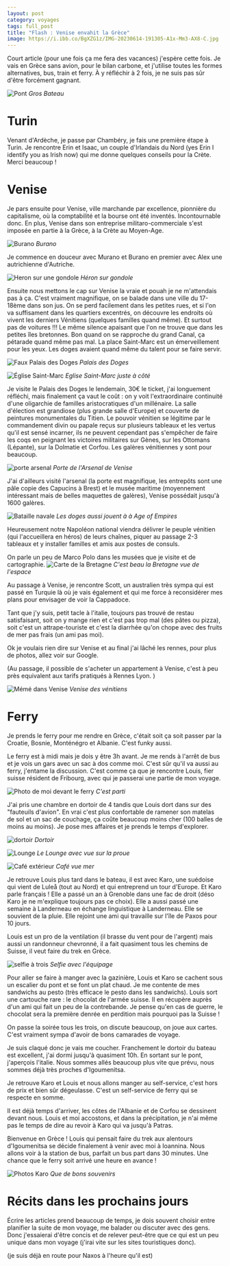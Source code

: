 ```yaml
---
layout: post 
category: voyages
tags: full_post
title: "Flash : Venise envahit la Grèce"
image: https://i.ibb.co/BgXZG1z/IMG-20230614-191305-A1x-Mm3-AX8-C.jpg
---
```


Court article (pour une fois ça me fera des vacances) j'espère cette fois. Je vais en Grèce sans avion, pour le bilan carbone, et j'utilise toutes les formes alternatives, bus, train et ferry. À y réfléchir à 2 fois, je ne suis pas sûr d'être forcément gagnant. 

![Pont](https://i.ibb.co/BgXZG1z/IMG-20230614-191305-A1x-Mm3-AX8-C.jpg)
_Gros Bateau_

<!--more-->

# Turin

Venant d'Ardèche, je passe par Chambéry, je fais une première étape à Turin. Je rencontre Erin et Isaac, un couple d'Irlandais du Nord (yes Erin I identify you as Irish now) qui me donne quelques conseils pour la Crète. Merci beaucoup ! 


# Venise 

Je pars ensuite pour Venise, ville marchande par excellence, pionnière du capitalisme, où  la comptabilité et la bourse ont été inventés. Incontournable donc. En plus, Venise dans son entreprise militaro-commerciale s'est imposée en partie à la Grèce, à la Crète au Moyen-Age. 

![Burano](https://i.ibb.co/X3Q9W8f/IMG-20230612-WA0006.jpg)
_Burano_

Je commence en douceur avec Murano et Burano en premier avec Alex une autrichienne d'Autriche. 

![Heron sur une gondole](https://i.ibb.co/MPkMCPG/IMG-20230613-182311-Jq-R07c3-I7e.jpg)
_Héron sur gondole_

Ensuite nous mettons le cap sur Venise la vraie et pouah je ne m'attendais pas à ça. C'est vraiment magnifique, on se balade dans une ville du 17-18ème dans son jus. On se perd facilement dans les petites rues, et si l'on va suffisament dans les quartiers excentrés, on découvre les endroits où vivent les derniers Vénitiens (quelques familles quand même).
Et surtout pas de voitures !!! Le même silence apaisant que l'on ne trouve que dans les petites îles bretonnes. Bon quand on se rapproche du grand Canal, ça pétarade quand même pas mal. 
La place Saint-Marc est un émerveillement pour les yeux. Les doges avaient quand même du talent pour se faire servir. 

![Faux Palais des Doges](https://i.ibb.co/dj5TxxP/IMG-20230613-115212-v-X7-Ew-E8-M6-L.jpg)
_Palais des Doges_

![Église Saint-Marc](https://i.ibb.co/MhKCMVt/IMG-20230613-160643-Zcfcq-LWM00.jpg)
_Eglise Saint-Marc juste à côté_

Je visite le Palais des Doges le lendemain, 30€ le ticket, j'ai longuement réfléchi, mais finalement ça vaut le coût : on y voit l'extraordinaire continuité d'une oligarchie de familles aristocratiques d'un millénaire. La salle d'élection est grandiose (plus grande salle d'Europe) et couverte de peintures monumentales du Titien. Le pouvoir vénitien se légitime par le commandement divin ou papale reçus sur plusieurs tableaux et les vertus qu'il est sensé incarner, ils ne peuvent cependant pas s'empêcher de faire les coqs en peignant les victoires militaires sur Gènes, sur les Ottomans (Lépante), sur la Dolmatie et Corfou. Les galères vénitiennes y sont pour beaucoup.

![porte arsenal](https://i.ibb.co/PW2MrSc/IMG-20230612-153955-E13-R2-FAS0a.jpg)
_Porte de l'Arsenal de Venise_

J'ai d'ailleurs visité l'arsenal (la porte est magnifique, les entrepôts sont une pâle copie des Capucins à Brest) et le musée maritime (moyennement intéressant mais de belles maquettes de galères), Venise possédait jusqu'à 1600 galères. 

![Bataille navale](https://i.ibb.co/84Mf632/IMG-20230613-151738-p486v14q46.jpg)
_Les doges aussi jouent à à Age of Empires_

Heureusement notre Napoléon national viendra délivrer le peuple vénitien (qui l'accueillera en héros) de leurs chaînes, piquer au passage 2-3 tableaux et y installer familles et amis aux postes de consuls. 

On parle un peu de Marco Polo dans les musées que je visite et de cartographie. 
![Carte de la Bretagne](https://i.ibb.co/SmmzzM9/IMG-20230613-164022-GMozzc7y40.jpg)
_C'est beau la Bretagne vue de l'espace_

Au passage à Venise, je rencontre Scott, un australien très sympa qui est passé en Turquie là où je vais également et qui me force à reconsidérer mes plans pour envisager de voir la Cappadoce. 

Tant que j'y suis, petit tacle à l'italie, toujours pas trouvé de restau satisfaisant, soit on y mange rien et c'est pas trop mal (des pâtes ou pizza), soit c'est un attrape-touriste et c'est la diarrhée qu'on chope avec des fruits de mer pas frais (un ami pas moi).

Ok je voulais rien dire sur Venise et au final j'ai lâché les rennes, pour plus de photos, allez voir sur Google. 

(Au passage, il possible de s'acheter un appartement à Venise, c'est à peu près equivalent aux tarifs pratiqués à Rennes Lyon. )

![Mémé dans Venise](https://i.ibb.co/4t5xYW7/IMG-20230613-113306-8-Do-Ujs9z1y.jpg)
_Venise des vénitiens_

# Ferry

Je prends le ferry pour me rendre en Grèce, c'était soit ça soit passer par la Croatie, Bosnie, Monténégro et Albanie. C'est funky aussi. 

Le ferry est à midi mais je dois y être 3h avant. Je me rends à l'arrêt de bus et je vois un gars avec un sac à dos comme moi. C'est sûr qu'il va aussi au ferry, j'entame la discussion. C'est comme ça que je rencontre Louis, fier suisse résident de Fribourg, avec qui je passerai une partie de mon voyage. 

![Photo de moi devant le ferry](https://i.ibb.co/YXXx1BQ/IMG-20230614-095418-lbuhav-Yx7-I.jpg)
_C'est parti_

J'ai pris une chambre en dortoir de 4 tandis que Louis dort dans sur des "fauteuils d'avion". En vrai c'est plus confortable de ramener son matelas de sol et un sac de couchage, ça coûte beaucoup moins cher (100 balles de moins au moins).
Je pose mes affaires et je prends le temps d'explorer. 

![dortoir](https://i.ibb.co/JW1vhkp/IMG-20230615-095855-Nhu7h-KF90p.jpg)
_Dortoir_

![Lounge](https://i.ibb.co/Pt3837L/IMG-20230615-085628-9-X64j-FAL3-H.jpg)
_Le Lounge avec vue sur la proue_

![Café extérieur](https://i.ibb.co/mChSMWk/IMG-20230615-125031-1ke-CTzcq1-R.jpg)
_Café vue mer_

Je retrouve Louis plus tard dans le bateau, il est avec Karo, une suédoise qui vient de Luleå (tout au Nord) et qui entreprend un tour d'Europe. Et Karo parle français ! Elle a passé un an à Grenoble dans une fac de droit (déso Karo je ne m'explique toujours pas ce choix). Elle a aussi passé une semaine à Landerneau en échange linguistique à Landerneau. Elle se souvient de la pluie. Elle rejoint une ami qui travaille sur l'île de Paxos pour 10 jours. 

Louis est un pro de la ventilation (il brasse du vent pour de l'argent) mais aussi un randonneur chevronné, il a fait quasiment tous les chemins de Suisse, il veut faire du trek en Grèce. 

![selfie à trois](https://i.ibb.co/xH5NMhG/IMG-20230614-134133-s-KXRJc-Dv3-Q.jpg)
_Selfie avec l'équipage_

Pour aller se faire à manger avec la gazinière, Louis et Karo se cachent sous un escalier du pont et se font un plat chaud. Je me contente de mes sandwichs au pesto (très efficace le pesto dans les sandwichs).
Louis sort une cartouche rare : le chocolat de l'armée suisse. Il en récupère auprès d'un ami qui fait un peu de la contrebande. Je pense qu'en cas de guerre, le chocolat sera la première denrée en perdition mais pourquoi pas la Suisse ! 

On passe la soirée tous les trois, on discute beaucoup, on joue aux cartes. C'est vraiment sympa d'avoir de bons camarades de voyage.

Je suis claqué donc je vais me coucher. Franchement le dortoir du bateau est excellent, j'ai dormi jusqu'à quasiment 10h. En sortant sur le pont, j'aperçois l'italie. Nous sommes allés beaucoup plus vite que prévu, nous sommes déjà très proches d'Igoumenitsa. 

Je retrouve Karo et Louis et nous allons manger au self-service, c'est hors de prix et bien sûr dégeulasse. C'est un self-service de ferry qui se respecte en somme. 

Il est déjà temps d'arriver, les côtes de l'Albanie et de Corfou se dessinent devant nous. Louis et moi accostons, et dans la précipitation, je n'ai même pas le temps de dire au revoir à Karo qui va jusqu'à Patras. 

Bienvenue en Grèce ! Louis qui pensait faire du trek aux alentours d'Igoumenitsa se décide finalement à venir avec moi à Ioannina. Nous allons voir à la station de bus, parfait un bus part dans 30 minutes. Une chance que le ferry soit arrivé une heure en avance ! 

![Photos Karo](https://i.ibb.co/WW898Hs/IMG-20230614-215130-j-Up-PVgtv1-L.jpg)
_Que de bons souvenirs_

# Récits dans les prochains jours

Écrire les articles prend beaucoup de temps, je dois souvent choisir entre planifier la suite de mon voyage, me balader ou discuter avec des gens. Donc j'essaierai d'être concis et de relever peut-être que ce qui est un peu unique dans mon voyage (j'irai vite sur les sites touristiques donc).

(je suis déjà en route pour Naxos à l'heure qu'il est)